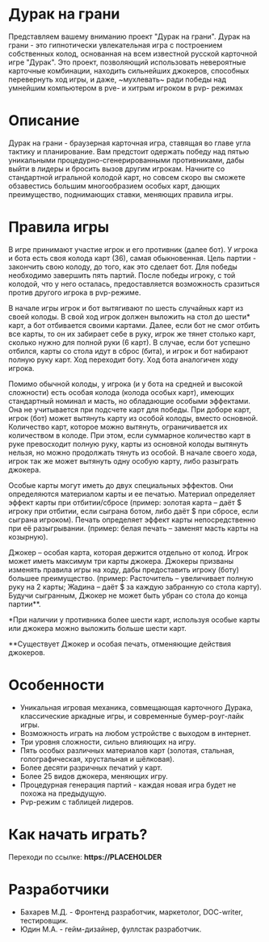 # Дурак на грани

Представляем вашему вниманию проект "Дурак на грани".
Дурак на грани - это гипнотически увлекательная игра с построением собственных колод, основанная на всем известной русской карточной игре "Дурак". Это проект, позволяющий использовать невероятные карточные комбинации, находить сильнейших джокеров, способных перевернуть ход игры, и даже, ~мухлевать~ ради победы над умнейшим компьютером в pve- и хитрым игроком в pvp- режимах

# Описание

Дурак на грани - браузерная карточная игра, ставящая во главе угла тактику и планирование. Вам предстоит одержать победу над пятью уникальными процедурно-сгенерированными противниками, дабы выйти в лидеры и бросить вызов другим игрокам. Начните со стандартной игральной колодой карт, но совсем скоро вы сможете обзавестись большим многообразием особых карт, дающих преимущество, поднимающих ставки, меняющих правила игры.

# Правила игры

В игре принимают участие игрок и его противник (далее бот). У игрока и бота есть своя колода карт (36), самая обыкновенная. Цель партии - закончить свою колоду, до того, как это сделает бот. Для победы необходимо завершить пять партий. После победы игроку, с той колодой, что у него осталась, предоставляется возможность сразиться против другого игрока в pvp-режиме.

В начале игры игрок и бот вытягивают по шесть случайных карт из своей колоды. В свой ход игрок должен выложить на стол до шести* карт, а бот отбивается своими картами. Далее, если бот не смог отбить все карты, то он их забирает себе в руку, игрок же тянет столько карт, сколько нужно для полной руки (6 карт). В случае, если бот успешно отбился, карты со стола идут в сброс (бита), и игрок и бот набирают полную руку карт. Ход переходит боту. Ход бота аналогичен ходу игрока.

Помимо обычной колоды, у игрока (и у бота на средней и высокой сложности) есть особая колода (колода особых карт), имеющих стандартный номинал и масть, но обладающие особыми эффектами. Она не учитывается при подсчете карт для победы. При доборе карт, игрок (бот) может вытянуть карту из особой колоды, вместо основной. Количество карт, которое можно вытянуть, ограничивается их количеством в колоде. При этом, если суммарное количество карт в руке превосходит полную руку, карты из основной колоды вытянуть нельзя, но можно продолжать тянуть из особой. В начале своего хода, игрок так же может вытянуть одну особую карту, либо разыграть джокера.

Особые карты могут иметь до двух специальных эффектов. Они определяются материалом карты и ее печатью. Материал определяет эффект карты при отбитии/сбросе (пример: золотая карта – даёт $ игроку при отбитии, если сыграна ботом, либо даёт $ при сбросе, если сыграна игроком). Печать определяет эффект карты непосредственно при её разыгрывании. (пример: белая печать – заменят масть карты на козырную).

Джокер – особая карта, которая держится отдельно от колод. Игрок может иметь максимум три карты джокера. Джокеры призваны изменять правила игры на ходу, дабы предоставить игроку (боту) большее преимущество. (пример: Расточитель – увеличивает полную руку на 2 карты; Жадина – даёт $ за каждую забранную со стола карту). Будучи сыгранным, Джокер не может быть убран со стола до конца партии**.

*При наличии у противника более шести карт, используя особые карты или джокера можно выложить больше шести карт.

**Существует Джокер и особая печать, отменяющие действия джокеров.

# Особенности
- Уникальная игровая механика, совмещающая карточного Дурака, классические аркадные игры, и современные бумер-роуг-лайк игры.
- Возможность играть на любом устройстве с выходом в интернет.
- Три уровня сложности, сильно влияющих на игру.
- Пять особых различных материалов карт (золотая, стальная, голографическая, хрустальная и шёлковая).
- Более десяти разричных печатий у карт.
- Более 25 видов джокера, меняющих игру.
- Процедурная генерация партий - каждая новая игра будет не похожа на предыдущую.
- Pvp-режим с таблицей лидеров.

# Как начать играть?
Переходи по ссылке:
**https://PLACEHOLDER**

# Разработчики
- Бахарев М.Д. - Фронтенд разработчик, маркетолог, DOC-writer, тестировщик.
- Юдин М.А. - гейм-дизайнер, фуллстак разработчик.
